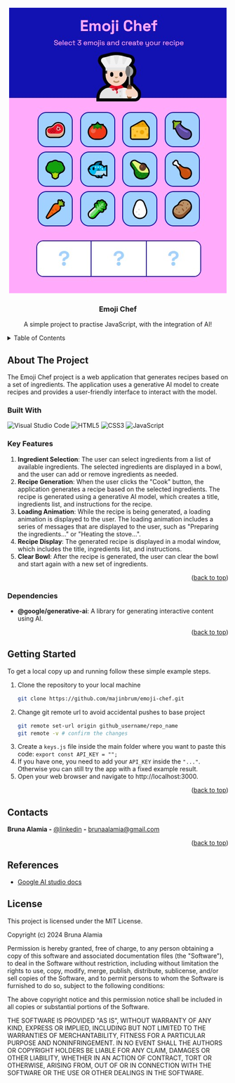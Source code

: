 <!-- PROJECT -->

<a id="readme-top"></a>

<div align="center">
  <img src="./images/preview.jpg" alt="Preview" width="496" height="649">

  <h3 align="center">Emoji Chef</h3>

  <p align="center">
    A simple project to practise JavaScript, with the integration of AI!
  </p>
</div>

<!-- TABLE OF CONTENTS -->
<details>
  <summary>Table of Contents</summary>
  <ol>
    <li>
      <a href="#about-the-project">About The Project</a>
      <ul>
        <li>
            <a href="#built-with">Built With</a>
        </li>
        <li>
            <a href="#key-features">Key Features</a>
        </li>
      </ul>
    </li>
    <li>
        <a href="#getting-started">Getting Started</a>
    </li>
    <li>
        <a href="#contacts">Contacts</a>
    </li>
    <li>
        <a href="#references">References</a>
    </li>
    <li>
        <a href="#license">License</a>
    </li>
  </ol>
</details>

<!-- ABOUT THE PROJECT -->

## About The Project

The Emoji Chef project is a web application that generates recipes based on a set of ingredients. The application uses a generative AI model to create recipes and provides a user-friendly interface to interact with the model.

### Built With

<div display="flex">
  <img src="https://img.shields.io/badge/Visual%20Studio%20Code-0078d7.svg?style=flat&logo=visual-studio-code&logoColor=white" alt="Visual Studio Code" />
    <img src="https://img.shields.io/badge/html5-%23E34F26.svg?style=flat&logo=html5&logoColor=white" alt="HTML5" />
	<img src="https://img.shields.io/badge/css3-%231572B6.svg?style=flat&logo=css3&logoColor=white" alt="CSS3" />
 	<img src="https://img.shields.io/badge/javascript-%23323330.svg?style=flat&logo=javascript&logoColor=%23F7DF1E" alt="JavaScript" />
</div>

### Key Features

1. **Ingredient Selection**: The user can select ingredients from a list of available ingredients. The selected ingredients are displayed in a bowl, and the user can add or remove ingredients as needed.
2. **Recipe Generation**: When the user clicks the "Cook" button, the application generates a recipe based on the selected ingredients. The recipe is generated using a generative AI model, which creates a title, ingredients list, and instructions for the recipe.
3. **Loading Animation**: While the recipe is being generated, a loading animation is displayed to the user. The loading animation includes a series of messages that are displayed to the user, such as "Preparing the ingredients..." or "Heating the stove...".
4. **Recipe Display**: The generated recipe is displayed in a modal window, which includes the title, ingredients list, and instructions.
5. **Clear Bowl**: After the recipe is generated, the user can clear the bowl and start again with a new set of ingredients.

<p align="right">(<a href="#readme-top">back to top</a>)</p>

### Dependencies

- **@google/generative-ai**: A library for generating interactive content using AI.

<p align="right">(<a href="#readme-top">back to top</a>)</p>

<!-- GETTING STARTED -->

## Getting Started

To get a local copy up and running follow these simple example steps.

1. Clone the repository to your local machine
   ```sh
   git clone https://github.com/majinbrum/emoji-chef.git
   ```
2. Change git remote url to avoid accidental pushes to base project
   ```sh
   git remote set-url origin github_username/repo_name
   git remote -v # confirm the changes
   ```
3. Create a `keys.js` file inside the main folder where you want to paste this code:
   `export const API_KEY = "";`
4. If you have one, you need to add your `API_KEY` inside the `"..."`. Otherwise you can still try the app with a fixed example result.
5. Open your web browser and navigate to http://localhost:3000.

<p align="right">(<a href="#readme-top">back to top</a>)</p>

<!-- CONTACTS -->

## Contacts

**Bruna Alamia** **-** [@linkedin](https://linkedin.com/in/brunaalamia) **-** brunaalamia@gmail.com

<p align="right">(<a href="#readme-top">back to top</a>)</p>

<!-- REFERENCES -->

## References

- [Google AI studio docs](https://ai.google.dev/gemini-api/docs/ai-studio-quickstart?hl=it)

<!-- LICENSE -->

## License

This project is licensed under the MIT License.

<p>Copyright (c) 2024 Bruna Alamia

Permission is hereby granted, free of charge, to any person
obtaining a copy of this software and associated documentation
files (the "Software"), to deal in the Software without
restriction, including without limitation the rights to use,
copy, modify, merge, publish, distribute, sublicense, and/or sell
copies of the Software, and to permit persons to whom the
Software is furnished to do so, subject to the following
conditions:

The above copyright notice and this permission notice shall be
included in all copies or substantial portions of the Software.

THE SOFTWARE IS PROVIDED "AS IS", WITHOUT WARRANTY OF ANY KIND,
EXPRESS OR IMPLIED, INCLUDING BUT NOT LIMITED TO THE WARRANTIES
OF MERCHANTABILITY, FITNESS FOR A PARTICULAR PURPOSE AND
NONINFRINGEMENT. IN NO EVENT SHALL THE AUTHORS OR COPYRIGHT
HOLDERS BE LIABLE FOR ANY CLAIM, DAMAGES OR OTHER LIABILITY,
WHETHER IN AN ACTION OF CONTRACT, TORT OR OTHERWISE, ARISING
FROM, OUT OF OR IN CONNECTION WITH THE SOFTWARE OR THE USE OR
OTHER DEALINGS IN THE SOFTWARE.</p>

